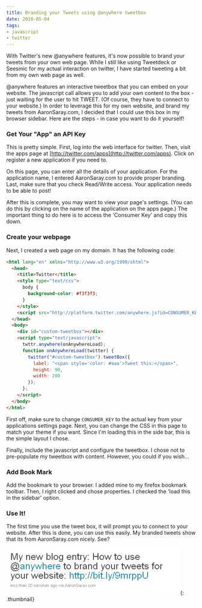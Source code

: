 ```yaml
---
title: Branding your Tweets using @anywhere tweetbox
date: 2010-05-04
tags:
- javascript
- twitter
---
```

With Twitter's new @anywhere features, it's now possible to brand your tweets from your own web page.  While I still like using Tweetdeck or Seesmic for my actual interaction on twitter, I have started tweeting a bit from my own web page as well.

<!--more-->

@anywhere features an interactive tweetbox that you can embed on your website.  The javascript call allows you to add your own content to the box - just waiting for the user to hit TWEET. (Of course, they have to connect to your website.)  In order to leverage this for my own website, and brand my tweets from AaronSaray.com, I decided that I could use this box in my browser sidebar.  Here are the steps - in case you want to do it yourself!

### Get Your "App" an API Key

This is pretty simple.  First, log into the web interface for twitter.  Then, visit the apps page at [http://twitter.com/apps](http://twitter.com/apps). Click on register a new application if you need to.

On this page, you can enter all the details of your application.  For the application name, I entered AaronSaray.com to provide proper branding.  Last, make sure that you check Read/Write access.  Your application needs to be able to post!

After this is complete, you may want to view your page's settings.  (You can do this by clicking on the name of the application on the apps page.)  The important thing to do here is to access the 'Consumer Key' and copy this down.

### Create your webpage

Next, I created a web page on my domain.  It has the following code:

```html
<html lang="en" xmlns="http://www.w3.org/1999/xhtml">
  <head>
    <title>Twitter</title>
    <style type="text/css">
      body {
        background-color: #f3f3f3;
      }
    </style>
    <script src="http://platform.twitter.com/anywhere.js?id=CONSUMER_KEY&v=1" type="text/javascript"></script>
  </head>
  <body>
    <div id="custom-tweetbox"></div>
    <script type="text/javascript">
      twttr.anywhere(onAnywhereLoad);
      function onAnywhereLoad(twitter) {
        twitter("#custom-tweetbox").tweetBox({
          label: "<span style='color: #aaa'>Tweet this:</span>",
          height: 90,
          width: 200
        });
      };
    </script>
  </body>
</html>
```
    
First off, make sure to change `CONSUMER_KEY` to the actual key from your applications settings page. Next, you can change the CSS in this page to match your theme if you want.  Since I'm loading this in the side bar, this is the simple layout I chose.

Finally, include the javascript and configure the tweetbox.  I chose not to pre-populate my tweetbox with content.  However, you could if you wish...

### Add Book Mark

Add the bookmark to your browser.  I added mine to my firefox bookmark toolbar.  Then, I right clicked and chose properties.  I checked the 'load this in the sidebar' option.

### Use It!

The first time you use the tweet box, it will prompt you to connect to your website. After this is done, you can use this easily.  My branded tweets show that its from AaronSaray.com nicely.  See?

[![](/uploads/2010/tweet.jpg)](/uploads/2010/tweet.jpg){: .thumbnail}
